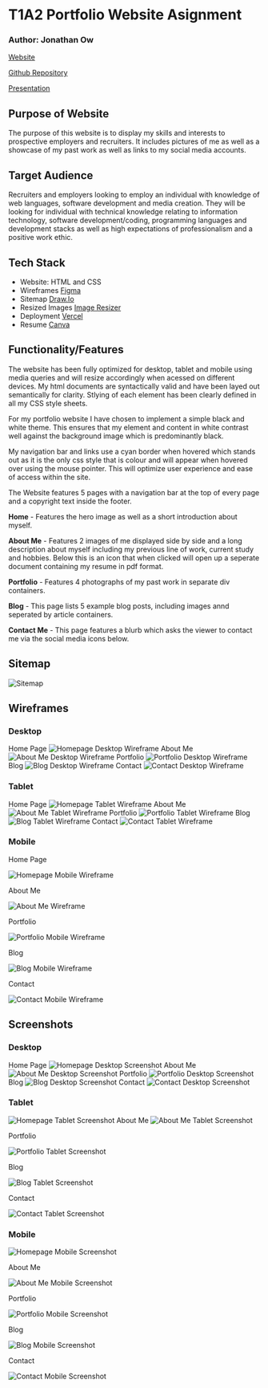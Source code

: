 # T1A2 Portfolio Website Asignment

### Author: Jonathan Ow  

[Website](https://portfolio-website-kappa-azure.vercel.app/)

[Github Repository](https://github.com/Xphalagas/Portfolio-Website)

[Presentation](https://youtu.be/-gTMJiLWARA)

## Purpose of Website

The purpose of this website is to display my skills and interests to prospective employers and recruiters. It includes pictures of me as well as a showcase of my past work as well as links to my social media accounts.

## Target Audience 
Recruiters and employers looking to employ an individual with knowledge of web languages, software development and media creation. They will be looking for individual with technical knowledge relating to information technology, software development/coding, programming languages and development stacks as well as high expectations of professionalism and a positive work ethic.
## Tech Stack 

* Website: HTML and CSS 
* Wireframes [Figma](https://figma.com)
* Sitemap [Draw.Io](https://app.diagrams.net)
* Resized Images [Image Resizer](https://imageresizer.com)
* Deployment [Vercel](https://versel.com/)
* Resume [Canva](https://canva.com/)

## Functionality/Features 

The website has been fully optimized for desktop, tablet and mobile using media queries and will resize accordingly when acessed on different devices. My html documents are syntactically valid and have been layed out semantically for clarity. Stlying of each element has been clearly defined in all my CSS style sheets.

For my portfolio website I have chosen to implement a simple black and white theme. This ensures that my element and content in white contrast well against the background image which is predominantly black. 

My navigation bar and links use a cyan border when hovered which stands out as it is the only css style that is colour and will appear when hovered over using the mouse pointer. This will optimize user experience and ease of access within the site. 

The Website features 5 pages with a navigation bar at the top of every page and a copyright text inside the footer. 

**Home** -  Features the hero image as well as a short introduction about myself. 

**About Me** - Features 2 images of me displayed side by side and a long description about myself including my previous line of work, current study and hobbies. Below this is an icon that when clicked will open up a seperate document containing my resume in pdf format.

**Portfolio** - Features 4 photographs of my past work in separate div containers. 

**Blog** - This page lists 5 example blog posts, including images annd seperated by article containers. 

**Contact Me** - This page features a blurb which asks the viewer to contact me via the social media icons below.

## Sitemap

![Sitemap](docs/Sitemap.JPG)

## Wireframes 

### Desktop 
Home Page
![Homepage Desktop Wireframe](docs/HomeDesktop.jpg) 
About Me
![About Me Desktop Wireframe](docs/AboutMeDesktop.jpg)
Portfolio
![Portfolio Desktop Wireframe](docs/PortfolioDesktop.jpg)
Blog
![Blog Desktop Wireframe](docs/BlogDesktop.jpg)
Contact 
![Contact Desktop Wireframe](docs/ContactDesktop.jpg)

### Tablet 
Home Page
![Homepage Tablet Wireframe](docs/HomeTablet.jpg)
About Me
![About Me Tablet Wireframe](docs/AboutMeTablet.jpg)
Portfolio
![Portfolio Tablet Wireframe](docs/PortfolioTablet.jpg)
Blog
![Blog Tablet Wireframe](docs/BlogTablet.jpg)
Contact
![Contact Tablet Wireframe](docs/ContactTablet.jpg)

### Mobile 
Home Page

![Homepage Mobile Wireframe](docs/HomeMobile.jpg)

About Me

![About Me Wireframe](docs/AboutMeMobile.jpg)

Portfolio

![Portfolio Mobile Wireframe](docs/PortfolioMobile.jpg)

Blog

![Blog Mobile Wireframe](docs/BlogMobile.jpg) 

Contact 

![Contact Mobile Wireframe](docs/ContactMobile.jpg)

## Screenshots 

### Desktop 
Home Page
![Homepage Desktop Screenshot](docs/HomepageDesktop.JPG)
About Me
![About Me Desktop Screenshot](docs/AboutPageDesktop.JPG)
Portfolio
![Portfolio Desktop Screenshot](docs/PortfolioPageDesktop.JPG)
Blog
![Blog Desktop Screenshot](docs/BlogPageDesktop.JPG)
Contact
![Contact Desktop Screenshot](docs/ContactPageDesktop.JPG)

### Tablet 
![Homepage Tablet Screenshot](docs/HomepageTablet.JPG)
About Me
![About Me Tablet Screenshot](docs/AboutPageTablet.JPG)

Portfolio

![Portfolio Tablet Screenshot](docs/PortfolioPageTablet.JPG)

Blog

![Blog Tablet Screenshot](docs/BlogPageTablet.JPG)

Contact

![Contact Tablet Screenshot](docs/ContactPageTablet.JPG)

### Mobile 
![Homepage Mobile Screenshot](docs/HomepageMobile.JPG)

About Me

![About Me Mobile Screenshot](docs/AboutMePageMobile.JPG)

Portfolio

![Portfolio Mobile Screenshot](docs/PortfolioPageMobile.JPG)

Blog

![Blog Mobile Screenshot](docs/BlogPageMobile.JPG)

Contact

![Contact Mobile Screenshot](docs/ContactPageMobile.JPG)